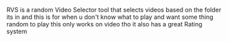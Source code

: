 RVS is a random Video Selector tool that selects videos based on the folder its in and this is for when u don't know what to play and want some thing random to play this only works on video tho it also has a great Rating system

